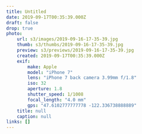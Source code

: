 ```yaml
---
title: Untitled
date: 2019-09-17T00:35:39.000Z
draft: false
drop: true
photo:
    url: s3/images/2019-09-16-17-35-39.jpg
    thumb: s3/thumbs/2019-09-16-17-35-39.jpg
    preview: s3/previews/2019-09-16-17-35-39.jpg
    created: 2019-09-17T00:35:39.000Z
    exif:
        make: Apple
        model: "iPhone 7"
        lens: "iPhone 7 back camera 3.99mm f/1.8"
        iso: 32
        aperture: 1.8
        shutter_speed: 1/1008
        focal_length: "4.0 mm"
        gps: "47.6102777777778 -122.336738888889"
    title: null
    caption: null
links: []
---
```

